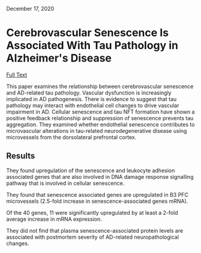 December 17, 2020

# Cerebrovascular Senescence Is Associated With Tau Pathology in Alzheimer's Disease

[Full Text](https://www.frontiersin.org/articles/10.3389/fneur.2020.575953/full)

This paper examines the relationship between cerebrovascular senescence and
AD-related tau pathology. Vascular dysfunction is increasingly implicated in AD
pathogenesis. There is evidence to suggest that tau pathology may interact with
endothelial cell changes to drive vascular impairment in AD. Cellular senescence
and tau NFT formation have shown a positive feedback relationship and
suppression of senescence prevents tau aggregation. They examined whether
endothelial senescence contributes to microvascular alterations in tau-related
neurodegenerative disease using microvessels from the dorsolateral prefrontal
cortex.  

## Results

They found upregulation of the senescence and leukocyte adhesion associated
genes that are also involved in DNA damage response signalling pathway that is
involved in cellular senescence.


They found that senescence associated genes are upregulated in B3 PFC
microvessels (2.5-fold increase in senescence-associated genes mRNA).

Of the 40 genes, 11 were significantly upregulated by at least a 2-fold average
increase in mRNA expression.

They did not find that plasma senescence-associated protein levels are
associated with postmortem severity of AD-related neuropathological changes.
